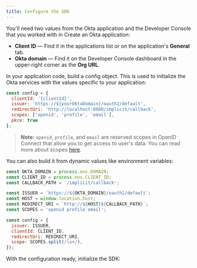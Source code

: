 ```yaml
---
title: Configure the SDK
---
```

You'll need two values from the Okta application and the Developer Console that you worked with in <GuideLink link="../create-okta-application">Create an Okta application</GuideLink>:

* **Client ID** &mdash; Find it in the applications list or on the application's **General** tab.
* **Okta domain** &mdash; Find it on the Developer Console dashboard in the upper-right corner as the **Org URL**.

In your application code, build a config object. This is used to initialize the Okta services with the values specific to your application:

```javascript
const config = {
  clientId: '{clientId}',
  issuer: 'https://${yourOktaDomain}/oauth2/default',
  redirectUri: 'http://localhost:8080/implicit/callback',
  scopes: ['openid', 'profile', 'email'],
  pkce: true
};
```

> **Note:** `openid`, `profile`, and `email` are reserved scopes in OpenID Connect that allow you to get access to user's data. You can read more about scopes [here](/docs/reference/api/oidc/#scopes).

You can also build it from dynamic values like environment variables:

```javascript
const OKTA_DOMAIN = process.env.DOMAIN;
const CLIENT_ID = process.env.CLIENT_ID;
const CALLBACK_PATH = '/implicit/callback';

const ISSUER = `https://${OKTA_DOMAIN}/oauth2/default`;
const HOST = window.location.host;
const REDIRECT_URI = `http://${HOST}${CALLBACK_PATH}`;
const SCOPES = 'openid profile email';

const config = {
  issuer: ISSUER,
  clientId: CLIENT_ID,
  redirectUri: REDIRECT_URI,
  scope: SCOPES.split(/\s+/),
});
```

With the configuration ready, initialize the SDK:

<StackSelector snippet="config"/>

<NextSectionLink/>
